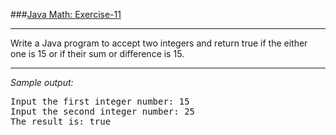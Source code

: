 ###[Java Math: Exercise-11](https://www.w3resource.com/java-exercises/math/java-math-exercise-11.php)
***
<p>Write a Java program to accept two integers and return true if the either one is 15 or if their sum or difference is 15.</p>

***
_Sample output:_
<pre class="output">
Input the first integer number: 15                                     
Input the second integer number: 25                                    
The result is: true    
</pre>